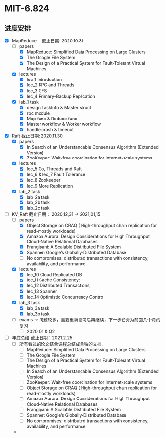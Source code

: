 # MIT-6.824

## 进度安排

- [x] MapReduce 　截止日期: 2020.10.31
  - [ ] papers
    - [x] MapReduce: Simplified Data Processing on Large Clusters
    - [x] The Google File System
    - [x] The Design of a Practical System for Fault-Tolerant Virtual Machines
  - [x] lectures
    - [x] lec_1 Introduction
    - [x] lec_2 RPC and Threads
    - [x] lec_3 GFS
    - [x] lec_4 Primary-Backup Replication
  - [x] lab_1 task
    - [x] design TaskInfo & Master struct
    - [x] rpc module
    - [x] Map func & Reduce func
    - [x] Master workflow & Worker workflow
    - [x] handle crash & timeout
- [x] Raft 截止日期: 2020.11.30
  - [x] papers
    - [x] In Search of an Understandable Consensus Algorithm (Extended Version)
    - [x] ZooKeeper: Wait-free coordination for Internet-scale systems
  - [x] lectures
    - [x] lec_5 Go, Threads and Raft
    - [x] lec_6 & lec_7 Fault Tolerance
    - [x] lec_8 Zookeeper
    - [x] lec_9 More Replication
  - [x] lab_2 task
    - [x] lab_2a task
    - [x] lab_2b task
    - [x] lab_2c task
- [ ] KV_Raft 截止日期： 2020,12,31 -> 2021,01,15
  - [ ] papers
    - [x] Object Storage on CRAQ ( High-throughput chain replication for read-mostly workloads)
    - [x] Amazon Aurora: Design Considerations for High Throughput Cloud-Native Relational Databases
    - [x] Frangipani: A Scalable Distributed File System
    - [x] Spanner: Google’s Globally-Distributed Database
    - [ ] No compromises: distributed transactions with consistency, availability, and performance
  - [x] lectures
    - [x] lec_10 Cloud Replicated DB
    - [x] lec_11 Cache Consistency:
    - [x] lec_12 Distributed Transactions,
    - [x] lec_13 Spanner
    - [x] lec_14 Optimistic Concurrency Contro
  - [x] lab_3 task
    - [x] lab_3a task
    - [x] lab_3b task
  - [ ] exams -> 问题较多，需要重新复习后再继续，下一步任务为前面几个月的复习
    - [ ] 2020 Q1 & Q2
- [ ] 年底总结 截止日期：2021.2.25
  - [ ] 所有看过的论文结合课程总结成单独的文档.
    - [ ] MapReduce: Simplified Data Processing on Large Clusters
    - [ ] The Google File System
    - [ ] The Design of a Practical System for Fault-Tolerant Virtual Machines
    - [ ] In Search of an Understandable Consensus Algorithm (Extended Version)
    - [ ] ZooKeeper: Wait-free coordination for Internet-scale systems
    - [ ] Object Storage on CRAQ ( High-throughput chain replication for read-mostly workloads)
    - [ ] Amazon Aurora: Design Considerations for High Throughput Cloud-Native Relational Databases
    - [ ] Frangipani: A Scalable Distributed File System
    - [ ] Spanner: Google’s Globally-Distributed Database
    - [ ] No compromises: distributed transactions with consistency, availability, and performance
  -
